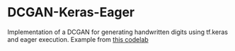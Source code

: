 # DCGAN-Keras-Eager

Implementation of a DCGAN for generating handwritten digits using tf.keras and eager execution.
Example from [this codelab](https://colab.research.google.com/github/tensorflow/tensorflow/blob/master/tensorflow/contrib/eager/python/examples/generative_examples/dcgan.ipynb?authuser=0#scrollTo=ITZuApL56Mny)


